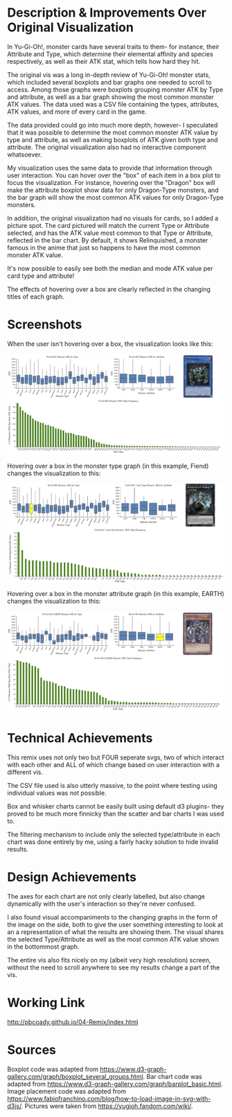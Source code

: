
# Description & Improvements Over Original Visualization

In Yu-Gi-Oh!, monster cards have several traits to them- for instance, their Attribute and Type, which determine their elemental affinity and species respectively, as well as their ATK stat, which tells how hard they hit.

The original vis was a long in-depth review of Yu-Gi-Oh! monster stats, which included several boxplots and bar graphs one needed to scroll to access. Among those graphs were boxplots grouping monster ATK by Type and attribute, as well as a bar graph showing the most common monster ATK values. The data used was a CSV file containing the types, attributes, ATK values, and more of every card in the game.

The data provided could go into much more depth, however- I speculated that it was possible to determine the most common monster ATK value by type and attribute, as well as making boxplots of ATK given both type and attribute. The original visualization also had no interactive component whatsoever.

My visualization uses the same data to provide that information through user interaction. You can hover over the "box" of each item in a box plot to focus the visualization. For instance, hovering over the "Dragon" box will make the attribute boxplot show data for only Dragon-Type monsters, and the bar graph will show the most common ATK values for only Dragon-Type monsters.

In addition, the original visualization had no visuals for cards, so I added a picture spot. The card pictured will match the current Type or Attribute selected, and has the ATK value most common to that Type or Attribute, reflected in the bar chart. By default, it shows Relinquished, a monster famous in the anime that just so happens to have the most common monster ATK value.

It's now possible to easily see both the median and mode ATK value per card type and attribute!

The effects of hovering over a box are clearly reflected in the changing titles of each graph.

# Screenshots

When the user isn't hovering over a box, the visualization looks like this:

![sc1](img/Screenshot.png)

Hovering over a box in the monster type graph (in this example, Fiend) changes the visualization to this:

![sc2](img/Screenshot2.png)

Hovering over a box in the monster attribute graph (in this example, EARTH) changes the visualization to this:

![sc3](img/Screenshot3.png)

# Technical Achievements

This remix uses not only two but FOUR seperate svgs, two of which interact with each other and ALL of which change based on user interaction with a different vis. 

The CSV file used is also utterly massive, to the point where testing using individual values was not possible.

Box and whisker charts cannot be easily built using default d3 plugins- they proved to be much more finnicky than the scatter and bar charts I was used to.

The filtering mechanism to include only the selected type/attribute in each chart was done entirely by me, using a fairly hacky solution to hide invalid results.

# Design Achievements

The axes for each chart are not only clearly labelled, but also change dynamically with the user's interaction so they're never confused.

I also found visual accompaniments to the changing graphs in the form of the image on the side, both to give the user something interesting to look at an a representation of what the results are showing them. The visual shares the selected Type/Attribute as well as the most common ATK value shown in the bottommost graph.

The entire vis also fits nicely on my (albeit very high resolution) screen, without the need to scroll anywhere to see my results change a part of the vis.

# Working Link

http://pbcoady.github.io/04-Remix/index.html


# Sources

Boxplot code was adapted from https://www.d3-graph-gallery.com/graph/boxplot_several_groups.html.
Bar chart code was adapted from https://www.d3-graph-gallery.com/graph/barplot_basic.html.
Image placement code was adapted from https://www.fabiofranchino.com/blog/how-to-load-image-in-svg-with-d3js/.
Pictures were taken from https://yugioh.fandom.com/wiki/.